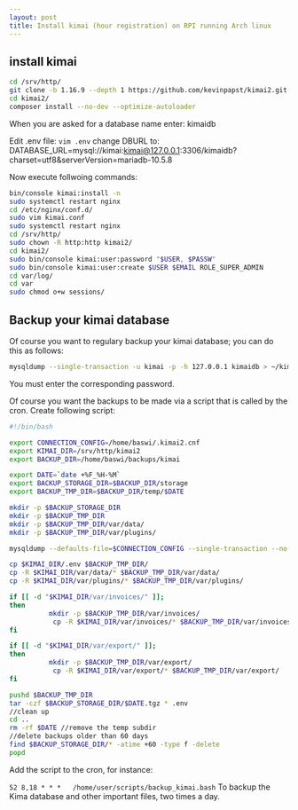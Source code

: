 ```yaml
---
layout: post
title: Install kimai (hour registration) on RPI running Arch linux
---
```

## install kimai
```bash
cd /srv/http/
git clone -b 1.16.9 --depth 1 https://github.com/kevinpapst/kimai2.git
cd kimai2/
composer install --no-dev --optimize-autoloader
```

When you are asked for a database name enter: kimaidb

Edit .env file:
`vim .env`
change DBURL to: DATABASE_URL=mysql://kimai:kimai@127.0.0.1:3306/kimaidb?charset=utf8&serverVersion=mariadb-10.5.8

Now execute follwoing commands:

```bash
bin/console kimai:install -n
sudo systemctl restart nginx
cd /etc/nginx/conf.d/
sudo vim kimai.conf
sudo systemctl restart nginx
cd /srv/http/
sudo chown -R http:http kimai2/
cd kimai2/
sudo bin/console kimai:user:password "$USER, $PASSW"
sudo bin/console kimai:user:create $USER $EMAIL ROLE_SUPER_ADMIN
cd var/log/
cd var
sudo chmod o+w sessions/
```

## Backup your kimai database
Of course you want to regulary backup your kimai database; you can do this as follows:
```bash
mysqldump --single-transaction -u kimai -p -h 127.0.0.1 kimaidb > ~/kimaidb-`date +%F_%H-%M`.sql
```
You must enter the corresponding password.

Of course you want the backups to be made via a script that is called by the cron.
Create following script:
```bash
#!/bin/bash

export CONNECTION_CONFIG=/home/baswi/.kimai2.cnf
export KIMAI_DIR=/srv/http/kimai2
export BACKUP_DIR=/home/baswi/backups/kimai

export DATE=`date +%F_%H-%M`
export BACKUP_STORAGE_DIR=$BACKUP_DIR/storage
export BACKUP_TMP_DIR=$BACKUP_DIR/temp/$DATE

mkdir -p $BACKUP_STORAGE_DIR
mkdir -p $BACKUP_TMP_DIR
mkdir -p $BACKUP_TMP_DIR/var/data/
mkdir -p $BACKUP_TMP_DIR/var/plugins/

mysqldump --defaults-file=$CONNECTION_CONFIG --single-transaction --no-tablespaces -u kimai -h 127.0.0.1 kimaidb > $BACKUP_TMP_DIR/kimai2-$DATE.sql

cp $KIMAI_DIR/.env $BACKUP_TMP_DIR/
cp -R $KIMAI_DIR/var/data/* $BACKUP_TMP_DIR/var/data/
cp -R $KIMAI_DIR/var/plugins/* $BACKUP_TMP_DIR/var/plugins/

if [[ -d "$KIMAI_DIR/var/invoices/" ]];
then
          mkdir -p $BACKUP_TMP_DIR/var/invoices/
           cp -R $KIMAI_DIR/var/invoices/* $BACKUP_TMP_DIR/var/invoices/
fi

if [[ -d "$KIMAI_DIR/var/export/" ]];
then
          mkdir -p $BACKUP_TMP_DIR/var/export/
           cp -R $KIMAI_DIR/var/export/* $BACKUP_TMP_DIR/var/export/
fi

pushd $BACKUP_TMP_DIR
tar -czf $BACKUP_STORAGE_DIR/$DATE.tgz * .env
//clean up
cd ..
rm -rf $DATE //remove the temp subdir
//delete backups older than 60 days
find $BACKUP_STORAGE_DIR/* -atime +60 -type f -delete
popd
```

Add the script to the cron, for instance:

`52 8,18 * * *   /home/user/scripts/backup_kimai.bash`
To backup the Kima database and other important files, two times a day.